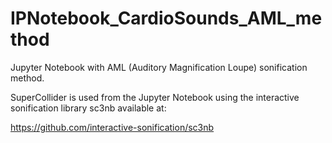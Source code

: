 # IPNotebook_CardioSounds_AML_method
Jupyter Notebook with AML (Auditory Magnification Loupe) sonification method.

SuperCollider is used from the Jupyter Notebook using the interactive sonification library sc3nb available at:

https://github.com/interactive-sonification/sc3nb
